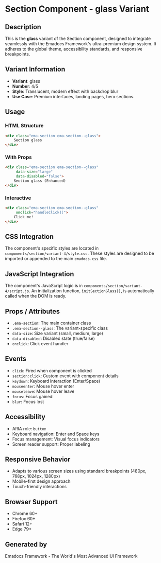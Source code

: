 # Section Component - glass Variant

## Description
This is the **glass** variant of the Section component, designed to integrate seamlessly with the Emadocs Framework's ultra-premium design system. It adheres to the global theme, accessibility standards, and responsive breakpoints.

## Variant Information
- **Variant**: glass
- **Number**: 4/5
- **Style**: Translucent, modern effect with backdrop blur
- **Use Case**: Premium interfaces, landing pages, hero sections

## Usage

### HTML Structure
```html
<div class="ema-section ema-section--glass">
    Section glass
</div>
```

### With Props
```html
<div class="ema-section ema-section--glass" 
     data-size="large" 
     data-disabled="false">
    Section glass (Enhanced)
</div>
```

### Interactive
```html
<div class="ema-section ema-section--glass" 
     onclick="handleClick()">
    Click me!
</div>
```

## CSS Integration
The component's specific styles are located in `components/section/variant-4/style.css`. These styles are designed to be imported or appended to the main `emadocs.css` file.

## JavaScript Integration
The component's JavaScript logic is in `components/section/variant-4/script.js`. An initialization function, `initSectionGlass()`, is automatically called when the DOM is ready.

## Props / Attributes
- `.ema-section`: The main container class
- `.ema-section--glass`: The variant-specific class
- `data-size`: Size variant (small, medium, large)
- `data-disabled`: Disabled state (true/false)
- `onclick`: Click event handler

## Events
- `click`: Fired when component is clicked
- `section:click`: Custom event with component details
- `keydown`: Keyboard interaction (Enter/Space)
- `mouseenter`: Mouse hover enter
- `mouseleave`: Mouse hover leave
- `focus`: Focus gained
- `blur`: Focus lost

## Accessibility
- ARIA role: `button`
- Keyboard navigation: Enter and Space keys
- Focus management: Visual focus indicators
- Screen reader support: Proper labeling

## Responsive Behavior
- Adapts to various screen sizes using standard breakpoints (480px, 768px, 1024px, 1280px)
- Mobile-first design approach
- Touch-friendly interactions

## Browser Support
- Chrome 60+
- Firefox 60+
- Safari 12+
- Edge 79+

## Generated by
Emadocs Framework - The World's Most Advanced UI Framework
